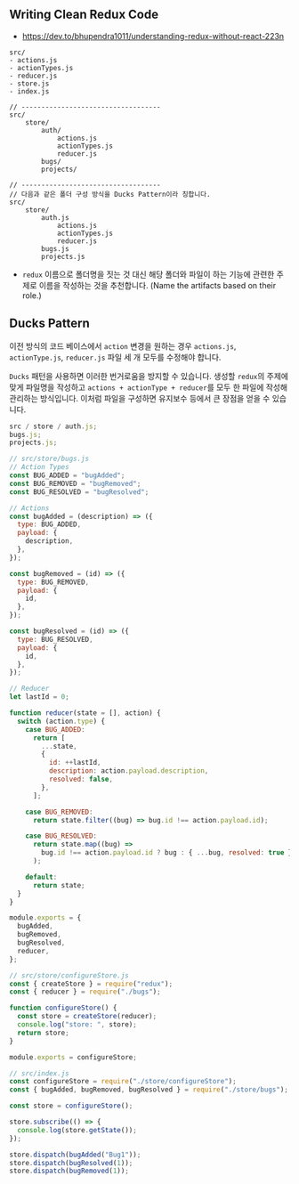 ## Writing Clean Redux Code

- https://dev.to/bhupendra1011/understanding-redux-without-react-223n

```
src/
- actions.js
- actionTypes.js
- reducer.js
- store.js
- index.js

// -----------------------------------
src/
    store/
    	auth/
			actions.js
			actionTypes.js
			reducer.js
		bugs/
        projects/

// -----------------------------------
// 다음과 같은 폴더 구성 방식을 Ducks Pattern이라 칭합니다.
src/
    store/
		auth.js
            actions.js
            actionTypes.js
            reducer.js
		bugs.js
		projects.js
```

- `redux` 이름으로 폴더명을 짓는 것 대신 해당 폴더와 파일이 하는 기능에 관련한 주제로 이름을 작성하는 것을 추천합니다. (Name the artifacts based on their role.)

## Ducks Pattern

이전 방식의 코드 베이스에서 `action` 변경을 원하는 경우 `actions.js`, `actionType.js`, `reducer.js` 파일 세 개 모두를 수정해야 합니다.

`Ducks` 패턴을 사용하면 이러한 번거로움을 방지할 수 있습니다.
생성할 `redux`의 주제에 맞게 파일명을 작성하고
`actions + actionType + reducer`를 모두 한 파일에 작성해 관리하는 방식입니다.
이처럼 파일을 구성하면 유지보수 등에서 큰 장점을 얻을 수 있습니다.

```javascript
src / store / auth.js;
bugs.js;
projects.js;
```

```javascript
// src/store/bugs.js
// Action Types
const BUG_ADDED = "bugAdded";
const BUG_REMOVED = "bugRemoved";
const BUG_RESOLVED = "bugResolved";

// Actions
const bugAdded = (description) => ({
  type: BUG_ADDED,
  payload: {
    description,
  },
});

const bugRemoved = (id) => ({
  type: BUG_REMOVED,
  payload: {
    id,
  },
});

const bugResolved = (id) => ({
  type: BUG_RESOLVED,
  payload: {
    id,
  },
});

// Reducer
let lastId = 0;

function reducer(state = [], action) {
  switch (action.type) {
    case BUG_ADDED:
      return [
        ...state,
        {
          id: ++lastId,
          description: action.payload.description,
          resolved: false,
        },
      ];

    case BUG_REMOVED:
      return state.filter((bug) => bug.id !== action.payload.id);

    case BUG_RESOLVED:
      return state.map((bug) =>
        bug.id !== action.payload.id ? bug : { ...bug, resolved: true }
      );

    default:
      return state;
  }
}

module.exports = {
  bugAdded,
  bugRemoved,
  bugResolved,
  reducer,
};
```

```javascript
// src/store/configureStore.js
const { createStore } = require("redux");
const { reducer } = require("./bugs");

function configureStore() {
  const store = createStore(reducer);
  console.log("store: ", store);
  return store;
}

module.exports = configureStore;
```

```javascript
// src/index.js
const configureStore = require("./store/configureStore");
const { bugAdded, bugRemoved, bugResolved } = require("./store/bugs");

const store = configureStore();

store.subscribe(() => {
  console.log(store.getState());
});

store.dispatch(bugAdded("Bug1"));
store.dispatch(bugResolved(1));
store.dispatch(bugRemoved(1));
```
